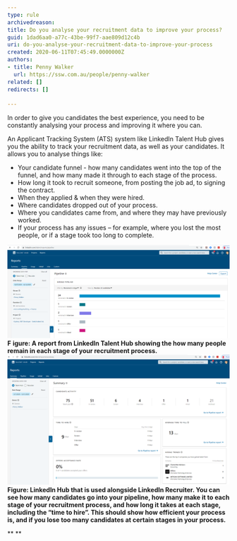 ```yaml
---
type: rule
archivedreason: 
title: Do you analyse your recruitment data to improve your process?
guid: 1dad6aa0-a77c-43be-99f7-aae809d12c4b
uri: do-you-analyse-your-recruitment-data-to-improve-your-process
created: 2020-06-11T07:45:49.0000000Z
authors:
- title: Penny Walker
  url: https://ssw.com.au/people/penny-walker
related: []
redirects: []

---
```


In order to give you candidates the best experience, you need to be constantly analysing your process and improving it where you can.

<!--endintro-->

An Applicant Tracking System (ATS) system like LinkedIn Talent Hub gives you the ability to track your recruitment data, as well as your candidates.  It allows you to analyse things like:

* Your candidate funnel - how many candidates went into the top of the funnel, and how many made it through to each stage of the process.
* How long it took to recruit someone, from posting the job ad, to signing the contract.
* When they applied & when they were hired.
* Where candidates dropped out of your process.
* Where you candidates came from, and where they may have previously worked.
* If your process has any issues – for example, where you lost the most people, or if a stage took too long to complete.

![](LinkedInHubReport2.png)
**F** **igure: A report from LinkedIn Talent Hub showing the how many people remain in each stage of your recruitment process.**
![](LinkedInHubReport1.png)
**Figure: LinkedIn Hub that is used alongside LinkedIn Recruiter. You can see how many candidates go into your pipeline, how many make it to each stage of your recruitment process, and how long it takes at each stage, including the “time to hire”. This should show how efficient your process is, and if you lose too many candidates at certain stages in your process.**

**
**
